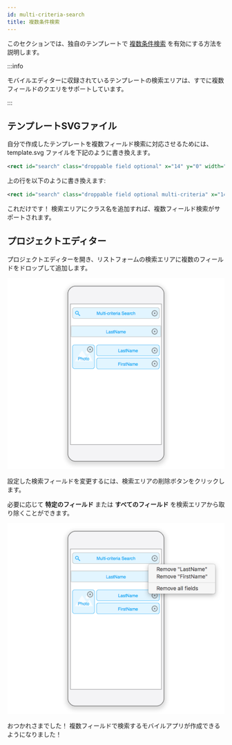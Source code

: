 ```yaml
---
id: multi-criteria-search
title: 複数条件検索
---
```



このセクションでは、独自のテンプレートで [複数条件検索](../../project-definition/forms#複数条件検索) を有効にする方法を説明します。

:::info

モバイルエディターに収録されているテンプレートの検索エリアは、すでに複数フィールドのクエリをサポートしています。

:::

## テンプレートSVGファイル

自分で作成したテンプレートを複数フィールド検索に対応させるためには、template.svg ファイルを下記のように書き換えます。

```xml
<rect id="search" class="droppable field optional" x="14" y="0" width="238" height="30" stroke-dasharray="5,2" ios:type="0,1,2,4,8,9,11,25,35" ios:bind="searchableField"/>

```

上の行を以下のように書き換えます:

```xml
<rect id="search" class="droppable field optional multi-criteria" x="14" y="0" width="238" height="30" stroke-dasharray="5,2" ios:type="0,1,2,4,8,9,11,25,35" ios:bind="searchableField"/>

```

これだけです！ 検索エリアにクラス名を追加すれば、複数フィールド検索がサポートされます。

## プロジェクトエディター

プロジェクトエディターを開き、リストフォームの検索エリアに複数のフィールドをドロップして追加します。

![プロジェクトエディター内の複数条件検索](img/multi-criteria-search-forms-section.png)

設定した検索フィールドを変更するには、検索エリアの削除ボタンをクリックします。

必要に応じて **特定のフィールド** または **すべてのフィールド** を検索エリアから取り除くことができます。

![複数条件検索フィールドを編集する](img/multi-criteria-search-forms-section-remove-fields.png)

おつかれさまでした！ 複数フィールドで検索するモバイルアプリが作成できるようになりました！
